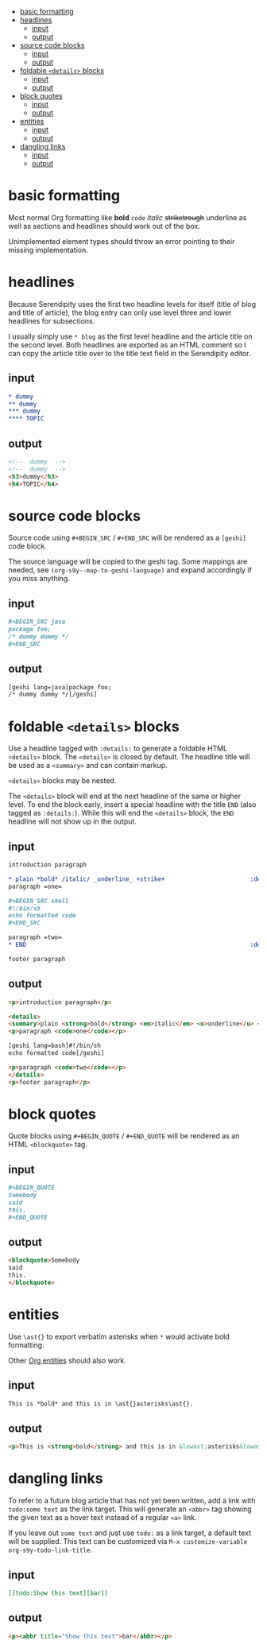 - [basic formatting](#org93578b3)
- [headlines](#org68cb935)
  - [input](#org489f867)
  - [output](#org7795bda)
- [source code blocks](#org3ca4ed7)
  - [input](#org1835d7c)
  - [output](#orgdcd3431)
- [foldable `<details>` blocks](#org5f39f6e)
  - [input](#orgcfd2374)
  - [output](#org2331ad7)
- [block quotes](#org4e80bec)
  - [input](#org346b677)
  - [output](#org6825e6b)
- [entities](#orgb908729)
  - [input](#org87f3ffb)
  - [output](#org4f152f9)
- [dangling links](#orgc44e319)
  - [input](#org51acf8c)
  - [output](#org7a049c5)



<a id="org93578b3"></a>

# basic formatting

Most normal Org formatting like **bold** `code` *italic* ~~striketrough~~ <span class="underline">underline</span> as well as sections and headlines should work out of the box.

Unimplemented element types should throw an error pointing to their missing implementation.


<a id="org68cb935"></a>

# headlines

Because Serendipity uses the first two headline levels for itself (title of blog and title of article), the blog entry can only use level three and lower headlines for subsections.

I usually simply use `* blog` as the first level headline and the article title on the second level. Both headlines are exported as an HTML comment so I can copy the article title over to the title text field in the Serendipity editor.


<a id="org489f867"></a>

## input

```org
* dummy
** dummy
*** dummy
**** TOPIC
```


<a id="org7795bda"></a>

## output

```html
<!--  dummy  -->
<!--  dummy  -->
<h3>dummy</h3>
<h4>TOPIC</h4>
```


<a id="org3ca4ed7"></a>

# source code blocks

Source code using `#+BEGIN_SRC` / `#+END_SRC` will be rendered as a `[geshi]` code block.

The source language will be copied to the geshi tag. Some mappings are needed, see `(org-s9y--map-to-geshi-language)` and expand accordingly if you miss anything.


<a id="org1835d7c"></a>

## input

```org
#+BEGIN_SRC java
package foo;
/* dummy dummy */
#+END_SRC
```


<a id="orgdcd3431"></a>

## output

```html
[geshi lang=java]package foo;
/* dummy dummy */[/geshi]
```


<a id="org5f39f6e"></a>

# foldable `<details>` blocks

Use a headline tagged with `:details:` to generate a foldable HTML `<details>` block. The `<details>` is closed by default. The headline title will be used as a `<summary>` and can contain markup.

`<details>` blocks may be nested.

The `<details>` block will end at the next headline of the same or higher level. To end the block early, insert a special headline with the title `END` (also tagged as `:details:`). While this will end the `<details>` block, the `END` headline will not show up in the output.


<a id="orgcfd2374"></a>

## input

```org
introduction paragraph

* plain *bold* /italic/ _underline_ +strike+                        :details:
paragraph =one=

#+BEGIN_SRC shell
#!/bin/sh
echo formatted code
#+END_SRC

paragraph =two=
* END                                                               :details:

footer paragraph
```


<a id="org2331ad7"></a>

## output

```html
<p>introduction paragraph</p>

<details>
<summary>plain <strong>bold</strong> <em>italic</em> <u>underline</u> <s>strike</s></summary>
<p>paragraph <code>one</code></p>

[geshi lang=bash]#!/bin/sh
echo formatted code[/geshi]

<p>paragraph <code>two</code></p>
</details>
<p>footer paragraph</p>
```


<a id="org4e80bec"></a>

# block quotes

Quote blocks using `#+BEGIN_QUOTE` / `#+END_QUOTE` will be rendered as an HTML `<blockquote>` tag.


<a id="org346b677"></a>

## input

```org
#+BEGIN_QUOTE
Somebody
said
this.
#+END_QUOTE
```


<a id="org6825e6b"></a>

## output

```html
<blockquote>Somebody
said
this.
</blockquote>
```


<a id="orgb908729"></a>

# entities

Use `\ast{}` to export verbatim asterisks when `*` would activate bold formatting.

Other [Org entities](https://orgmode.org/manual/Special-Symbols.html) should also work.


<a id="org87f3ffb"></a>

## input

```org
This is *bold* and this is in \ast{}asterisks\ast{}.
```


<a id="org4f152f9"></a>

## output

```html
<p>This is <strong>bold</strong> and this is in &lowast;asterisks&lowast;.</p>
```


<a id="orgc44e319"></a>

# dangling links

To refer to a future blog article that has not yet been written, add a link with `todo:some text` as the link target. This will generate an `<abbr>` tag showing the given text as a hover text instead of a regular `<a>` link.

If you leave out `some text` and just use `todo:` as a link target, a default text will be supplied. This text can be customized via `M-x customize-variable org-s9y-todo-link-title`.


<a id="org51acf8c"></a>

## input

```org
[[todo:Show this text][bar]]
```


<a id="org7a049c5"></a>

## output

```html
<p><abbr title="Show this text">bar</abbr></p>
```
